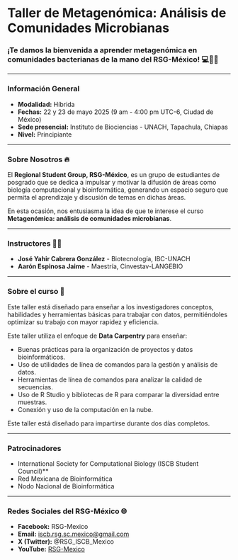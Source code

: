 # Taller de Metagenómica: Análisis de Comunidades Microbianas

### ¡Te damos la bienvenida a aprender metagenómica en comunidades bacterianas de la mano del RSG-México! 💻🧬🧫

---

### Información General

* **Modalidad:** Híbrida
* **Fechas:** 22 y 23 de mayo 2025 (9 am - 4:00 pm UTC-6, Ciudad de México)
* **Sede presencial:** Instituto de Biociencias - UNACH, Tapachula, Chiapas
* **Nivel:** Principiante

---

### Sobre Nosotros 🔥

El **Regional Student Group, RSG-México**, es un grupo de estudiantes de posgrado que se dedica a impulsar y motivar la difusión de áreas como biología computacional y bioinformática, generando un espacio seguro que permita el aprendizaje y discusión de temas en dichas áreas.

En esta ocasión, nos entusiasma la idea de que te interese el curso **Metagenómica: análisis de comunidades microbianas**.

---

### Instructores 👨‍🏫

* **José Yahir Cabrera González** - Biotecnología, IBC-UNACH
* **Aarón Espinosa Jaime** - Maestría, Cinvestav-LANGEBIO

---

### Sobre el curso 📙

Este taller está diseñado para enseñar a los investigadores conceptos, habilidades y herramientas básicas para trabajar con datos, permitiéndoles optimizar su trabajo con mayor rapidez y eficiencia.

Este taller utiliza el enfoque de **Data Carpentry** para enseñar:

* Buenas prácticas para la organización de proyectos y datos bioinformáticos.
* Uso de utilidades de línea de comandos para la gestión y análisis de datos.
* Herramientas de línea de comandos para analizar la calidad de secuencias.
* Uso de R Studio y bibliotecas de R para comparar la diversidad entre muestras.
* Conexión y uso de la computación en la nube.

Este taller está diseñado para impartirse durante dos días completos.


---

### Patrocinadores

* International Society for Computational Biology (ISCB Student Council)**
* Red Mexicana de Bioinformática
* Nodo Nacional de Bioinformática

---

### Redes Sociales del RSG-México 🌐

* **Facebook:** RSG-Mexico
* **Email:** [iscb.rsg.sc.mexico@gmail.com](mailto:iscb.rsg.sc.mexico@gmail.com)
* **X (Twitter):** @RSG\_ISCB\_Mexico
* **YouTube:** [RSG-Mexico](https://www.youtube.com/@RSG-Mexico)
